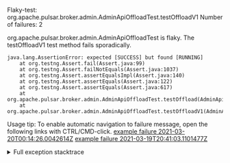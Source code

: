         
Flaky-test: org.apache.pulsar.broker.admin.AdminApiOffloadTest.testOffloadV1
Number of failures: 2

org.apache.pulsar.broker.admin.AdminApiOffloadTest is flaky. The testOffloadV1 test method fails sporadically.

```
java.lang.AssertionError: expected [SUCCESS] but found [RUNNING]
	at org.testng.Assert.fail(Assert.java:99)
	at org.testng.Assert.failNotEquals(Assert.java:1037)
	at org.testng.Assert.assertEqualsImpl(Assert.java:140)
	at org.testng.Assert.assertEquals(Assert.java:122)
	at org.testng.Assert.assertEquals(Assert.java:617)
	at org.apache.pulsar.broker.admin.AdminApiOffloadTest.testOffload(AdminApiOffloadTest.java:135)
	at org.apache.pulsar.broker.admin.AdminApiOffloadTest.testOffloadV1(AdminApiOffloadTest.java:157)
```

Usage tip: To enable automatic navigation to failure message, open the following links with CTRL/CMD-click.
[example failure 2021-03-20T00:14:26.0042614Z](https://github.com/apache/pulsar/runs/2152924556?check_suite_focus=true#step:9:634)
[example failure 2021-03-19T20:41:03.1101477Z](https://github.com/apache/pulsar/runs/2151777735?check_suite_focus=true#step:9:634)


<details>
<summary>Full exception stacktrace</summary>
<code><pre>
java.lang.AssertionError: expected [SUCCESS] but found [RUNNING]
	at org.testng.Assert.fail(Assert.java:99)
	at org.testng.Assert.failNotEquals(Assert.java:1037)
	at org.testng.Assert.assertEqualsImpl(Assert.java:140)
	at org.testng.Assert.assertEquals(Assert.java:122)
	at org.testng.Assert.assertEquals(Assert.java:617)
	at org.apache.pulsar.broker.admin.AdminApiOffloadTest.testOffload(AdminApiOffloadTest.java:135)
	at org.apache.pulsar.broker.admin.AdminApiOffloadTest.testOffloadV1(AdminApiOffloadTest.java:157)
	at sun.reflect.NativeMethodAccessorImpl.invoke0(Native Method)
	at sun.reflect.NativeMethodAccessorImpl.invoke(NativeMethodAccessorImpl.java:62)
	at sun.reflect.DelegatingMethodAccessorImpl.invoke(DelegatingMethodAccessorImpl.java:43)
	at java.lang.reflect.Method.invoke(Method.java:498)
	at org.testng.internal.MethodInvocationHelper.invokeMethod(MethodInvocationHelper.java:132)
	at org.testng.internal.InvokeMethodRunnable.runOne(InvokeMethodRunnable.java:45)
	at org.testng.internal.InvokeMethodRunnable.call(InvokeMethodRunnable.java:73)
	at org.testng.internal.InvokeMethodRunnable.call(InvokeMethodRunnable.java:11)
	at java.util.concurrent.FutureTask.run(FutureTask.java:266)
	at java.util.concurrent.ThreadPoolExecutor.runWorker(ThreadPoolExecutor.java:1149)
	at java.util.concurrent.ThreadPoolExecutor$Worker.run(ThreadPoolExecutor.java:624)
	at java.lang.Thread.run(Thread.java:748)

</pre></code>
</details>

